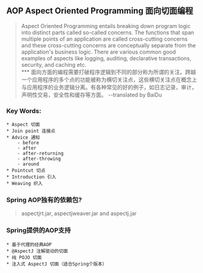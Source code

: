 ## AOP Aspect Oriented Programming 面向切面编程
>  Aspect Oriented Programming entails breaking down program logic into distinct parts called so-called concerns. The functions that span multiple points of an application are called cross-cutting concerns and these cross-cutting concerns are conceptually separate from the application's business logic. There are various common good examples of aspects like logging, auditing, declarative transactions, security, and caching etc. <br />
*** 面向方面的编程需要打破程序逻辑到不同的部分称为所谓的关注。跨越一个应用程序的多个点的功能被称为横切关注点，这些横切关注点在概念上与应用程序的业务逻辑分离。有各种常见的好的例子，如日志记录，审计，声明性交易，安全性和缓存等方面。 --translated by BaiDu

### Key Words:
	* Aspect 切面
	* Join point 连接点
	* Advice 通知
		- before
		- after
		- after-returning
		- after-throwing
		- around
	* Pointcut 切点
	* Introduction 引入
	* Weaving 织入

### Spring AOP独有的依赖包?
> aspectjrt.jar, aspectjweaver.jar and aspectj.jar

### Spring提供的AOP支持
	* 基于代理的经典AOP
	* @AspectJ 注解驱动的切面
	* 纯 POJO 切面
	* 注入式 AspectJ 切面（适合Spring个版本）
